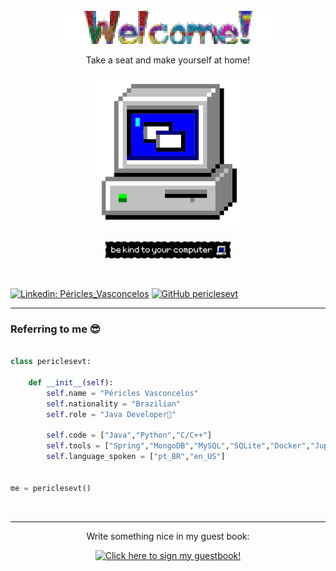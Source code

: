 <div align="center">
<br>
<img src="https://github.com/periclesevt/periclesevt/raw/main/img/welcome.gif" alt="Welcome" align="center">
</div><br>

<div align="center">
Take a seat and make yourself at home!
</div><br>

<div align="center">
<img src="https://github.com/periclesevt/periclesevt/raw/main/img/computer.gif" alt="PC" align="center">
</div><br>

<div align="center">
<img src="https://github.com/periclesevt/periclesevt/raw/main/img/bekind.gif" alt="bekind" align="center">
</div><br><br>

[![Linkedin: Péricles_Vasconcelos](https://img.shields.io/badge/-P%C3%A9ricles%20Vasconcelos-blue?style=flat-square&logo=Linkedin&logoColor=white&link=https://www.linkedin.com/in/p%C3%A9ricles-vasconcelos-teixeira-a0901520a/)](https://www.linkedin.com/in/p%C3%A9ricles-vasconcelos-teixeira-a0901520a/)
[![GitHub periclesevt](https://img.shields.io/github/followers/periclesevt?label=follow&style=social)](https://github.com/periclesevt)

<hr>

### Referring to me 😎
```python

class periclesevt:

    def __init__(self):
        self.name = "Péricles Vasconcelos"
        self.nationality = "Brazilian"
        self.role = "Java Developer👶"
        
        self.code = ["Java","Python","C/C++"]
        self.tools = ["Spring","MongoDB","MySQL","SQLite","Docker","Jupyter_Notebook"]
        self.language_spoken = ["pt_BR","en_US"]

        
me = periclesevt()
```
<br>
<hr>
<div align="center">

<p>Write something nice in my guest book:</p>
<a href="https://gist.github.com/periclesevt/6c62fe7e26a71d9caad68dbd71ec0780">
<img src="https://gist.github.com/periclesevt/6c62fe7e26a71d9caad68dbd71ec0780/raw/44d18c433f845c3f43daba32b2c60799f91d5db7/guestbook.gif" alt="Click here to sign my guestbook!"></a>
</div>

[//]: # (<h3 align="left">Languages and Tools:</h3>)

[//]: # (<p align="left"> <a href="https://www.cprogramming.com/" target="_blank" rel="noreferrer"> <img src="https://raw.githubusercontent.com/devicons/devicon/master/icons/c/c-original.svg" alt="c" width="40" height="40"/> </a> <a href="https://www.java.com" target="_blank" rel="noreferrer"> <img src="https://raw.githubusercontent.com/devicons/devicon/master/icons/java/java-original.svg" alt="java" width="40" height="40"/> </a> <a href="https://www.mongodb.com/" target="_blank" rel="noreferrer"> <img src="https://raw.githubusercontent.com/devicons/devicon/master/icons/mongodb/mongodb-original-wordmark.svg" alt="mongodb" width="40" height="40"/> </a> <a href="https://www.mysql.com/" target="_blank" rel="noreferrer"> <img src="https://raw.githubusercontent.com/devicons/devicon/master/icons/mysql/mysql-original-wordmark.svg" alt="mysql" width="40" height="40"/> </a> <a href="https://www.python.org" target="_blank" rel="noreferrer"> <img src="https://raw.githubusercontent.com/devicons/devicon/master/icons/python/python-original.svg" alt="python" width="40" height="40"/> </a> <a href="https://spring.io/" target="_blank" rel="noreferrer"> <img src="https://www.vectorlogo.zone/logos/springio/springio-icon.svg" alt="spring" width="40" height="40"/> </a> <a href="https://www.sqlite.org/" target="_blank" rel="noreferrer"> <img src="https://www.vectorlogo.zone/logos/sqlite/sqlite-icon.svg" alt="sqlite" width="40" height="40"/> </a> </p>)
